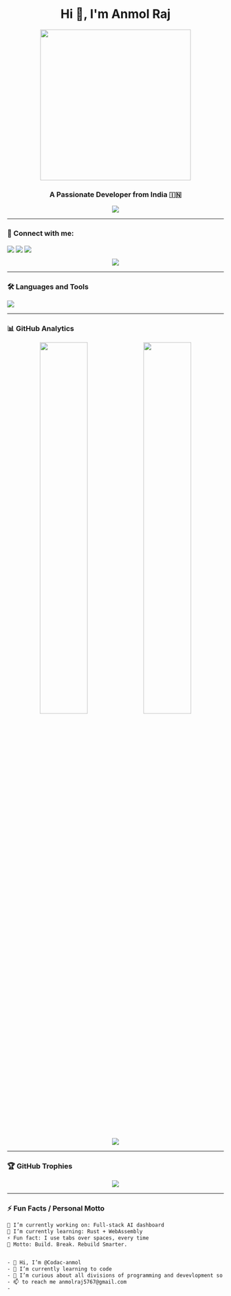 <h1 align="center">Hi 👋, I'm Anmol Raj</h1>
<p align="center"> <img src="https://media.giphy.com/media/qgQUggAC3Pfv687qPC/giphy.gif" width="350" /> </p>
<h3 align="center">A Passionate Developer from India 🇮🇳</h3>

<p align="center">
  <img src="https://readme-typing-svg.herokuapp.com/?lines=Competitive%20Programmer;Full-stack%20Web%20Developer;ML%20Enthusiast;Problem%20Solver;Tech%20Explorer&center=true&width=500&height=45">
</p>

---

### 🔗 Connect with me:
<p align="left">
  <a href="https://linkedin.com/in/Codac-anmol" target="_blank"><img align="center" src="https://img.shields.io/badge/LinkedIn-blue?style=for-the-badge&logo=linkedin" /></a>
  <a href="mailto:your@email.com"><img align="center" src="https://img.shields.io/badge/Email-D14836?style=for-the-badge&logo=gmail&logoColor=white" /></a>
  <a href="https://yourwebsite.com" target="_blank"><img align="center" src="https://img.shields.io/badge/Portfolio-000?style=for-the-badge&logo=firefox&logoColor=white" /></a>
</p>
<p align="center"> <img src="https://komarev.com/ghpvc/?username=Codac-anmol&style=for-the-badge&color=brightgreen" /> </p>

---


### 🛠️ Languages and Tools

<p align="left">
  <img src="https://skillicons.dev/icons?i=java,python,cpp,html,css,js,react,nodejs,mongodb,git,github,vscode,linux,figma" />
</p>

---

### 📊 GitHub Analytics

<p align="center">
  <img src="https://github-readme-stats.vercel.app/api?username=Codac-anmol&show_icons=true&theme=radical" width="47%" />
  <img src="https://github-readme-streak-stats.herokuapp.com/?user=Codac-anmol&theme=radical" width="47%" />
</p>

<p align="center">
  <img src="https://github-readme-stats.vercel.app/api/top-langs/?username=Codac-anmol&layout=compact&theme=radical" />
</p>


---

### 🏆 GitHub Trophies

<p align="center">
  <img src="https://github-profile-trophy.vercel.app/?username=Codac-anmol&theme=algolia&margin-w=15&margin-h=15" />
</p>

---





### ⚡ Fun Facts / Personal Motto

```txt
🔭 I’m currently working on: Full-stack AI dashboard  
🌱 I’m currently learning: Rust + WebAssembly  
⚡ Fun fact: I use tabs over spaces, every time  
🚀 Motto: Build. Break. Rebuild Smarter.


- 👋 Hi, I’m @Codac-anmol
- 🌱 I’m currently learning to code
- 👀 I’m curious about all divisions of programming and devevlopment so exploaring all to know which is most exciting cooking to me 
- 📫 to reach me anmolraj5767@gmail.com
- 

